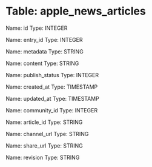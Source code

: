 Table: apple_news_articles
==========================

Name: id
Type: INTEGER

Name: entry_id
Type: INTEGER

Name: metadata
Type: STRING

Name: content
Type: STRING

Name: publish_status
Type: INTEGER

Name: created_at
Type: TIMESTAMP

Name: updated_at
Type: TIMESTAMP

Name: community_id
Type: INTEGER

Name: article_id
Type: STRING

Name: channel_url
Type: STRING

Name: share_url
Type: STRING

Name: revision
Type: STRING

